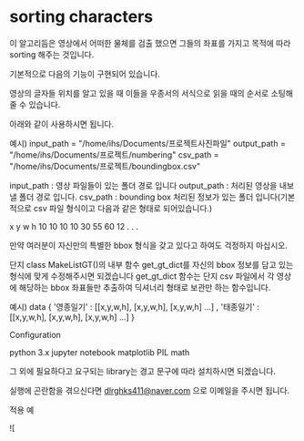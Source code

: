 # sorting characters

이 알고리듬은 영상에서 어떠한 물체를 검출 했으면 그들의 좌표를 가지고 목적에 따라 sorting 해주는 것입니다.


기본적으로 다음의 기능이 구현되어 있습니다.

영상의 글자들 위치를 알고 있을 때 이들을 우종서의 서식으로 읽을 때의 순서로 소팅해 줄 수 있습니다.


아래와 같이 사용하시면 됩니다.

예시)
input_path = "/home/ihs/Documents/프로젝트사진파일"
output_path = "/home/ihs/Documents/프로젝트/numbering"
csv_path = "/home/ihs/Documents/프로젝트/boundingbox.csv"

input_path : 영상 파일들이 있는 폴더 경로 입니다
output_path : 처리된 영상을 내보낼 폴더 경로 입니다.
csv_path : bounding box 처리된 정보가 있는 폴더 입니다(기본적으로 csv 파일 형식이고 다음과 같은 형태로 되어있습니다.)


x       y       w       h
  10      10     10      10
  30      55     60      12
  .
  .
  .
  
  
  
만약 여러분이 자신만의 특별한 bbox 형식을 갖고 있다고 하여도 걱정하지 마십시오.

단지 class MakeListGT()의 내부 함수 get_gt_dict를 자신의 bbox 정보를 담고 있는 형식에 맞게 수정해주시면 되겠습니다
get_gt_dict 함수는 단지 csv 파일에서 각 영상에 해당하는 bbox 좌표들만 추출하여 딕셔너리 형태로 보관만 하는 함수입니다.

예시)
data { '영종일기' : [[x,y,w,h], [x,y,w,h], [x,y,w,h] ...] , '태종일기' : [[x,y,w,h], [x,y,w,h], [x,y,w,h] ...] }



Configuration

 python 3.x
 jupyter notebook
 matplotlib
 PIL
 math
 
그 외에 필요하다고 요구되는 library는 경고 문구에 따라 설치하시면 되겠습니다.

실행에 곤란함을 겪으신다면 dlrghks411@naver.com 으로 이메일을 주시면 됩니다.


적용 예

![
